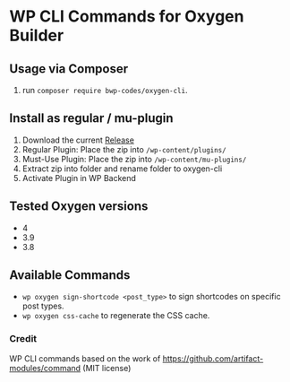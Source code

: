 # WP CLI Commands for Oxygen Builder

## Usage via Composer

1. run `composer require bwp-codes/oxygen-cli`.

## Install as regular / mu-plugin

1. Download the current [Release](https://github.com/bwp-codes/oxygen-cli/releases)
2. Regular Plugin: Place the zip into `/wp-content/plugins/`
3. Must-Use Plugin: Place the zip into `/wp-content/mu-plugins/`
4. Extract zip into folder and rename folder to oxygen-cli
5. Activate Plugin in WP Backend

## Tested Oxygen versions
- 4
- 3.9
- 3.8

## Available Commands

-   `wp oxygen sign-shortcode <post_type>` to sign shortcodes on specific post types.
-   `wp oxygen css-cache` to regenerate the CSS cache.

### Credit

WP CLI commands based on the work of https://github.com/artifact-modules/command (MIT license)
